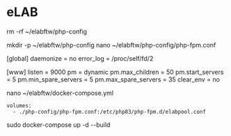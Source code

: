 # eLAB

rm -rf ~/elabftw/php-config

mkdir -p ~/elabftw/php-config
nano ~/elabftw/php-config/php-fpm.conf

[global]
daemonize = no
error_log = /proc/self/fd/2

[www]
listen = 9000
pm = dynamic
pm.max_children = 50
pm.start_servers = 5
pm.min_spare_servers = 5
pm.max_spare_servers = 35
clear_env = no

nano ~/elabftw/docker-compose.yml

    volumes:
      - ./php-config/php-fpm.conf:/etc/php83/php-fpm.d/elabpool.conf


sudo docker-compose up -d --build
